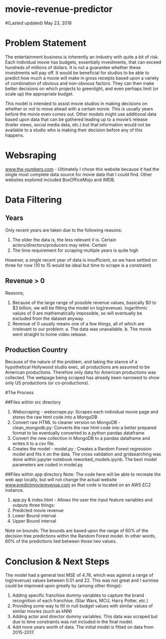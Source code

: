 # movie-revenue-predictor

#(Lasted updated) May 23, 2018

# Problem Statement
The entertainment business is inherently an industry with quite a bit of risk. Each individual movie has budgets, essentially investments, that can exceed hundreds of millions of dollars. It is not a guarantee whether these investments will pay off. It would be beneficial for studios to be able to predict how much a movie will make in gross receipts based upon a variety of combination of obvious and non-obvious factors. They can then make better decisions on which projects to greenlight, and even perhaps limit (or scale up) the appropriate budget.

This model is intended to assist movie studios in making decisions on whether or not to move ahead with a certain movie. This is usually years before the movie even comes out. Other models might use additional data based upon data that can be gathered leading up to a movie’s release (trailer views, social media data, etc.) but that information would not be available to a studio who is making their decision before any of this happens.

# Websraping

www.the-numbers.com - Ultimately I chose this website
because it had the single most complete data source
for movie data that I could find. Other websites
explored included BoxOfficeMojo and IMDB.

# Data Filtering

## Years
Only recent years are taken due to the following reasons:
  1. The older the data is, the less relevant it is. Certain actors/directors/producers may retire. Certain
  2. The time requirement for scraping multiple years is quite high

However, a single recent year of data is insufficient, so we have settled on
three for now (10 to 15 would be ideal but time to scrape is a constraint)

## Revenue > 0
Reasons;
  1. Because of the large range of possible revenue values, basically $0 to
    $3 billion, we will be fitting the model on log(revenue). logarithmic values of
    0 are mathematically impossible, so will eventually be excluded from the
    dataset anyway.
  2. Revenue of 0 usually means one of a few things, all of which are irrelevant
    to our problem:
    a. The data was unavailable.
    b. The movie went straight to home video release.

## Production Country
Because of the nature of the problem, and taking the stance of a hypothetical Hollywood studio exec, all productions are assumed to be American productions.
Therefore only data for American productions was collected. The webpage being scraped has already been narrowed to show only US productions (or co-productions).

#The Process

##Files within src directory
1. Webscraping - webscrape.py: Scrapes each individual movie page and stores the raw html code
into a MongoDB   
2. Convert raw HTML to cleaner version on MongoDB -
clean_mongodb.py: Converts the raw html code into a
better prepared format to be eventually converted to
a python pandas dataframe
3. Convert the new collection in MongoDB to a pandas
dataframe and writes it to a csv file.
4. Creates the model - model.py : Creates a Random Forest regression model and fits it on the data.
The cross validation and gridsearching was done within jupyter notebook reworked_models.ipynb. The
best model parameters are coded in model.py

##Files within app directory
Note: The code here will be able to recreate the
web app locally, but will not change the actual website www.predictmovierevenue.com as that code
is located on an AWS EC2 instance.

1. app.py & index.html - Allows the user the input
feature variables and outputs three things:
  1. Predicted movie revenue
  2. Lower Bound interval
  3. Upper Bound interval

Note on bounds: The bounds are based upon the range
of 60% of the decision tree predictions within the
Random Forest model. In other words, 60% of the predictions lied between those two values.

# Conclusion & Next Steps
The model had a general test MSE of 4.76, which was against a range of log(revenue) values between 0.01 and 22. This was not great and I surmise could be
improved upon greatly by (among other things):
1. Adding specific franchise dummy variables to capture the brand recognition of each franchise. (Star Wars, MCU, Harry Potter, etc.)
2. Providing some way to fill in null budget values
with similar values of similar movies (such as kNN)
3. Adding actor and director dummy variables. This data was scraped but due to time constraints was not included in the final model.
4. Add more years worth of data. The initial model
is fitted on data from 2015-2017.

